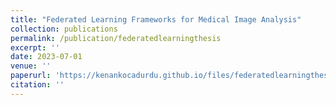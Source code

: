 ```yaml
---
title: "Federated Learning Frameworks for Medical Image Analysis"
collection: publications
permalink: /publication/federatedlearningthesis
excerpt: ''
date: 2023-07-01
venue: ''
paperurl: 'https://kenankocadurdu.github.io/files/federatedlearningthesis.pdf'
citation: ''
---
```





